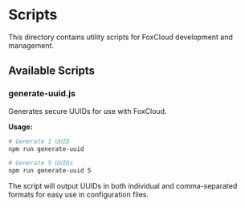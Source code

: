 # Scripts

This directory contains utility scripts for FoxCloud development and management.

## Available Scripts

### generate-uuid.js

Generates secure UUIDs for use with FoxCloud.

**Usage:**
```bash
# Generate 1 UUID
npm run generate-uuid

# Generate 5 UUIDs
npm run generate-uuid 5
```

The script will output UUIDs in both individual and comma-separated formats for easy use in configuration files.